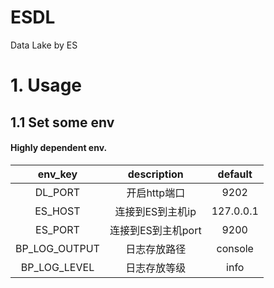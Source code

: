 # ESDL
Data Lake by ES

# 1. Usage
## 1.1 Set some env

#### Highly dependent env.

|   env_key |   description | default |
|   :---:    |   :---:    |   :---:    |
|   DL_PORT    |   开启http端口   |  9202
|   ES_HOST    |   连接到ES到主机ip    |  127.0.0.1
|   ES_PORT    |   连接到ES到主机port    |  9200
|   BP_LOG_OUTPUT    |   日志存放路径   |  console
|   BP_LOG_LEVEL    |   日志存放等级   |  info
